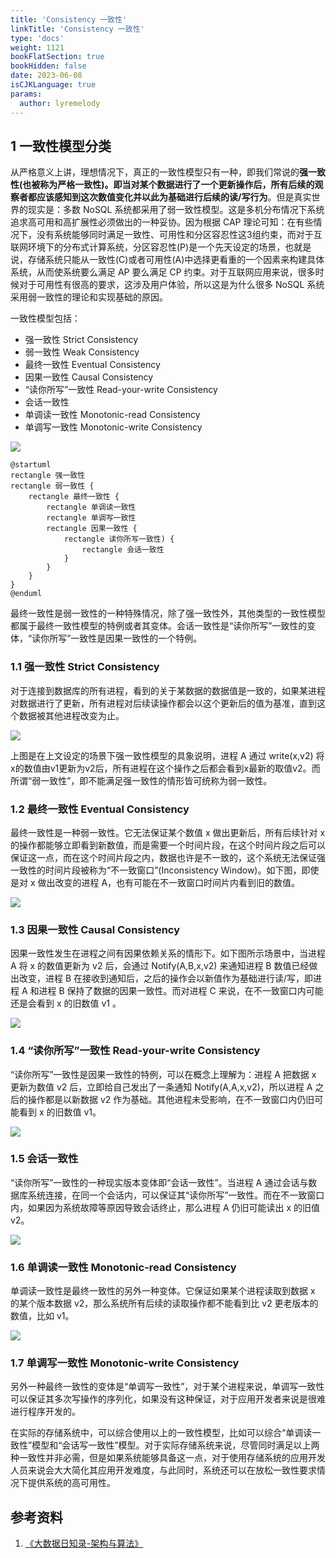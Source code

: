 ```yaml
---
title: 'Consistency 一致性'
linkTitle: 'Consistency 一致性'
type: 'docs'
weight: 1121
bookFlatSection: true
bookHidden: false
date: 2023-06-08
isCJKLanguage: true
params:
  author: lyremelody
---
```


## 1 一致性模型分类
从严格意义上讲，理想情况下，真正的一致性模型只有一种，即我们常说的**强一致性(也被称为严格一致性)。即当对某个数据进行了一个更新操作后，所有后续的观察者都应该感知到这次数值变化并以此为基础进行后续的读/写行为**。但是真实世界的现实是：多数 NoSQL 系统都采用了弱一致性模型。这是多机分布情况下系统追求高可用和高扩展性必须做出的一种妥协。因为根据 CAP 理论可知：在有些情况下，没有系统能够同时满足一致性、可用性和分区容忍性这3组约束，而对于互联网环境下的分布式计算系统，分区容忍性(P)是一个先天设定的场景，也就是说，存储系统只能从一致性(C)或者可用性(A)中选择更看重的一个因素来构建具体系统，从而使系统要么满足 AP 要么满足 CP 约束。对于互联网应用来说，很多时候对于可用性有很高的要求，这涉及用户体验，所以这是为什么很多 NoSQL 系统采用弱一致性的理论和实现基础的原因。

一致性模型包括：
* 强一致性 Strict Consistency
* 弱一致性 Weak Consistency
* 最终一致性 Eventual Consistency
* 因果一致性 Causal Consistency
* “读你所写”一致性 Read-your-write Consistency
* 会话一致性
* 单调读一致性 Monotonic-read Consistency
* 单调写一致性 Monotonic-write Consistency

![](images/consistency-relationship.png)


```plantuml
@startuml
rectangle 强一致性
rectangle 弱一致性 {
    rectangle 最终一致性 {
        rectangle 单调读一致性
        rectangle 单调写一致性
        rectangle 因果一致性 {
            rectangle 读你所写一致性) {
                rectangle 会话一致性
            }
        }
    }
}
@enduml
```

最终一致性是弱一致性的一种特殊情况，除了强一致性外，其他类型的一致性模型都属于最终一致性模型的特例或者其变体。会话一致性是“读你所写”一致性的变体，“读你所写”一致性是因果一致性的一个特例。

### 1.1 强一致性 Strict Consistency
对于连接到数据库的所有进程，看到的关于某数据的数据值是一致的，如果某进程对数据进行了更新，所有进程对后续读操作都会以这个更新后的值为基准，直到这个数据被其他进程改变为止。

![](images/strict-consistency.png)

上图是在上文设定的场景下强一致性模型的具象说明，进程 A 通过 write(x,v2) 将x的数值由v1更新为v2后，所有进程在这个操作之后都会看到x最新的取值v2。而所谓“弱一致性”，即不能满足强一致性的情形皆可统称为弱一致性。

### 1.2 最终一致性 Eventual Consistency
最终一致性是一种弱一致性。它无法保证某个数值 x 做出更新后，所有后续针对 x 的操作都能够立即看到新数值，而是需要一个时间片段，在这个时间片段之后可以保证这一点，而在这个时间片段之内，数据也许是不一致的，这个系统无法保证强一致性的时间片段被称为“不一致窗口”(Inconsistency Window)。如下图，即使是对 x 做出改变的进程 A，也有可能在不一致窗口时间片内看到旧的数值。

![](images/eventual-consistency.png)

### 1.3 因果一致性 Causal Consistency
因果一致性发生在进程之间有因果依赖关系的情形下。如下图所示场景中，当进程 A 将 x 的数值更新为 v2 后，会通过 Notify(A,B,x,v2) 来通知进程 B 数值已经做出改变，进程 B 在接收到通知后，之后的操作会以新值作为基础进行读/写，即进程 A 和进程 B 保持了数据的因果一致性。而对进程 C 来说，在不一致窗口内可能还是会看到 x 的旧数值 v1 。

![](images/causal-consistency.png)

### 1.4 “读你所写”一致性 Read-your-write Consistency
“读你所写”一致性是因果一致性的特例，可以在概念上理解为：进程 A 把数据 x 更新为数值 v2 后，立即给自己发出了一条通知 Notify(A,A,x,v2)，所以进程 A 之后的操作都是以新数据 v2 作为基础。其他进程未受影响，在不一致窗口内仍旧可能看到 x 的旧数值 v1。

![](images/read-your-write-consistency.png)

### 1.5 会话一致性
“读你所写”一致性的一种现实版本变体即“会话一致性”。当进程 A 通过会话与数据库系统连接，在同一个会话内，可以保证其“读你所写”一致性。而在不一致窗口内，如果因为系统故障等原因导致会话终止，那么进程 A 仍旧可能读出 x 的旧值 v2。

![](images/session-consistency.png)

### 1.6 单调读一致性 Monotonic-read Consistency
单调读一致性是最终一致性的另外一种变体。它保证如果某个进程读取到数据 x 的某个版本数据 v2，那么系统所有后续的读取操作都不能看到比 v2 更老版本的数值，比如 v1。

![](images/monotonic-read-consistency.png)

### 1.7 单调写一致性 Monotonic-write Consistency
另外一种最终一致性的变体是“单调写一致性”，对于某个进程来说，单调写一致性可以保证其多次写操作的序列化，如果没有这种保证，对于应用开发者来说是很难进行程序开发的。

在实际的存储系统中，可以综合使用以上的一致性模型，比如可以综合“单调读一致性”模型和“会话写一致性”模型。对于实际存储系统来说，尽管同时满足以上两种一致性并非必需，但是如果系统能够具备这一点，对于使用存储系统的应用开发人员来说会大大简化其应用开发难度，与此同时，系统还可以在放松一致性要求情况下提供系统的高可用性。

## 参考资料
1. [《大数据日知录-架构与算法》](https://book.douban.com/subject/25984046/)
